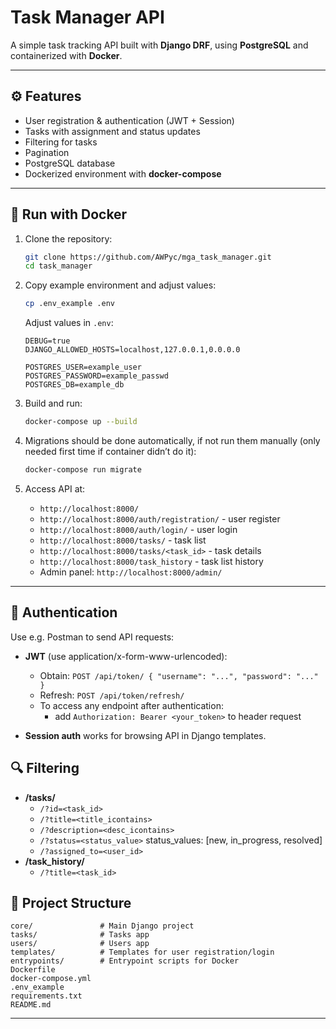 # Task Manager API

A simple task tracking API built with **Django DRF**, using **PostgreSQL** and containerized with **Docker**.

---

## ⚙️ Features

* User registration & authentication (JWT + Session)
* Tasks with assignment and status updates
* Filtering for tasks
* Pagination
* PostgreSQL database
* Dockerized environment with **docker-compose**

---

## 🐳 Run with Docker

1. Clone the repository:

   ```bash
   git clone https://github.com/AWPyc/mga_task_manager.git
   cd task_manager
   ```

2. Copy example environment and adjust values:

   ```bash
   cp .env_example .env
   ```

   Adjust values in `.env`:

   ```
   DEBUG=true
   DJANGO_ALLOWED_HOSTS=localhost,127.0.0.1,0.0.0.0

   POSTGRES_USER=example_user
   POSTGRES_PASSWORD=example_passwd
   POSTGRES_DB=example_db
   ```

3. Build and run:

   ```bash
   docker-compose up --build
   ```

4. Migrations should be done automatically, if not run them manually (only needed first time if container didn’t do it):

   ```bash
   docker-compose run migrate
   ```

5. Access API at:

   * `http://localhost:8000/`
   * `http://localhost:8000/auth/registration/` - user register
   * `http://localhost:8000/auth/login/` - user login
   * `http://localhost:8000/tasks/` - task list
   * `http://localhost:8000/tasks/<task_id>` - task details
   * `http://localhost:8000/task_history` - task list history
   * Admin panel: `http://localhost:8000/admin/`

---


## 🔑 Authentication
Use e.g. Postman to send API requests:
* **JWT** (use application/x-form-www-urlencoded):
    
    * Obtain: `POST /api/token/ { "username": "...", "password": "..." }`
    * Refresh: `POST /api/token/refresh/`
    * To access any endpoint after authentication:
        - add `Authorization: Bearer <your_token>` to header    request

* **Session auth** works for browsing API in Django templates.


## 🔍 Filtering
* **/tasks/**
    * `/?id=<task_id>`
    * `/?title=<title_icontains>`
    * `/?description=<desc_icontains>`
    * `/?status=<status_value>` status_values: [new, in_progress, resolved]
    * `/?assigned_to=<user_id>`
* **/task_history/**
    * `/?title=<task_id>`

## 📂 Project Structure

```
core/               # Main Django project
tasks/              # Tasks app
users/              # Users app
templates/          # Templates for user registration/login
entrypoints/        # Entrypoint scripts for Docker
Dockerfile
docker-compose.yml
.env_example
requirements.txt
README.md
```

---